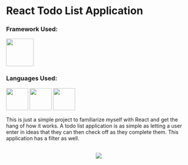 <h1>React Todo List Application</h1>
<h3>Framework Used:</h3>
<img src="https://cdn.jsdelivr.net/gh/devicons/devicon/icons/react/react-original.svg" width="75px;"/>
<h3>Languages Used:</h3>
<p float="left">
<img src="https://cdn.jsdelivr.net/gh/devicons/devicon/icons/html5/html5-original-wordmark.svg" width="60px;"/>
<img src="https://cdn.jsdelivr.net/gh/devicons/devicon/icons/javascript/javascript-original.svg" width="60px;"/>
<img src="https://cdn.jsdelivr.net/gh/devicons/devicon/icons/css3/css3-original-wordmark.svg" width="60px;"/>
</p>
This is just a simple project to familiarize myself with React and get the hang of how it works. A todo list application is as simple as letting a user enter in ideas that they can then check off as they complete them. This application has a filter as well.
<br>
<br>
<p align="center">
  <img src="todo.gif">
</p>
